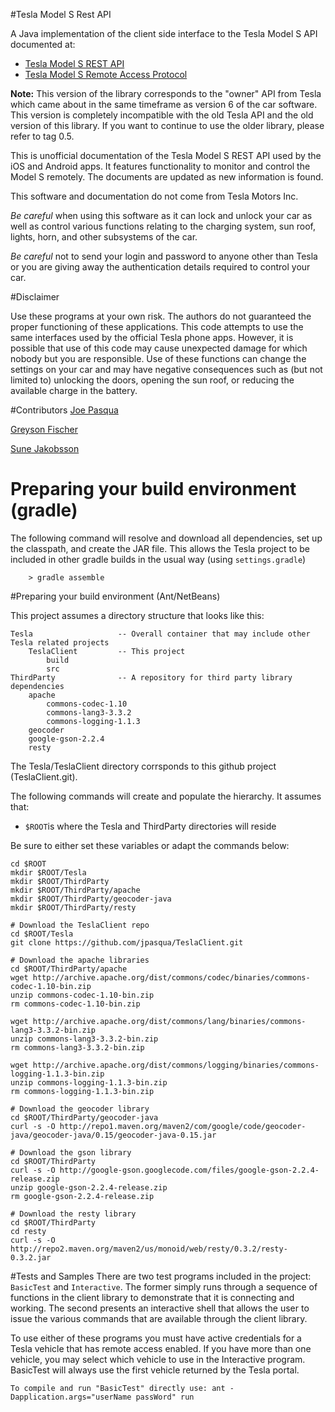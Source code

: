 #Tesla Model S Rest API

A Java implementation of the client side interface to the Tesla Model S API documented at:

+	[Tesla Model S REST API](http://docs.timdorr.apiary.io/)
+	[Tesla Model S Remote Access Protocol](http://tinyurl.com/mnjyhbb)

**Note:** This version of the library corresponds to the "owner" API from Tesla which came about in the same timeframe as version 6 of the car software. This version is completely incompatible with the old Tesla API and the old version of this library. If you want to continue to use the older library, please refer to tag 0.5.

This is unofficial documentation of the Tesla Model S REST API used by the iOS and Android apps. It features functionality to monitor and control the Model S remotely. The documents are updated as new information is found.

This software and documentation do not come from Tesla Motors Inc.

*Be careful* when using this software as it can lock and unlock your car as well as control various functions relating to the charging system, sun roof, lights, horn, and other subsystems of the car.

*Be careful* not to send your login and password to anyone other than Tesla or you are giving away the authentication details required to control your car.

#Disclaimer

Use these programs at your own risk. The authors do not guaranteed the proper functioning of these applications. This code attempts to use the same interfaces used by the official Tesla phone apps. However, it is possible that use of this code may cause unexpected damage for which nobody but you are responsible. Use of these functions can change the settings on your car and may have negative consequences such as (but not limited to) unlocking the doors, opening the sun roof, or reducing the available charge in the battery.

#Contributors
[Joe Pasqua](https://github.com/jpasqua)

[Greyson Fischer](https://github.com/greyson)

[Sune Jakobsson](https://github.com/greyson)

# Preparing your build environment (gradle)

The following command will resolve and download all dependencies, set
up the classpath, and create the JAR file.  This allows the Tesla
project to be included in other gradle builds in the usual way (using
`settings.gradle`)

        > gradle assemble

#Preparing your build environment (Ant/NetBeans)

This project assumes a directory structure that looks like this:

	Tesla					-- Overall container that may include other Tesla related projects
		TeslaClient			-- This project
			build
			src
	ThirdParty				-- A repository for third party library dependencies
		apache
			commons-codec-1.10
			commons-lang3-3.3.2
			commons-logging-1.1.3
		geocoder
		google-gson-2.2.4
		resty

The Tesla/TeslaClient directory corrsponds to this github project (TeslaClient.git). 

The following commands will create and populate the hierarchy. It assumes that:

+ <code>$ROOT</code>is where the Tesla and ThirdParty directories will reside

Be sure to either set these variables or adapt the commands below:

	cd $ROOT
	mkdir $ROOT/Tesla
    mkdir $ROOT/ThirdParty
    mkdir $ROOT/ThirdParty/apache
    mkdir $ROOT/ThirdParty/geocoder-java
    mkdir $ROOT/ThirdParty/resty

    # Download the TeslaClient repo
    cd $ROOT/Tesla
    git clone https://github.com/jpasqua/TeslaClient.git

	# Download the apache libraries
	cd $ROOT/ThirdParty/apache
	wget http://archive.apache.org/dist/commons/codec/binaries/commons-codec-1.10-bin.zip
	unzip commons-codec-1.10-bin.zip
    rm commons-codec-1.10-bin.zip

	wget http://archive.apache.org/dist/commons/lang/binaries/commons-lang3-3.3.2-bin.zip
	unzip commons-lang3-3.3.2-bin.zip
    rm commons-lang3-3.3.2-bin.zip

	wget http://archive.apache.org/dist/commons/logging/binaries/commons-logging-1.1.3-bin.zip
	unzip commons-logging-1.1.3-bin.zip
	rm commons-logging-1.1.3-bin.zip

	# Download the geocoder library
	cd $ROOT/ThirdParty/geocoder-java
	curl -s -O http://repo1.maven.org/maven2/com/google/code/geocoder-java/geocoder-java/0.15/geocoder-java-0.15.jar

	# Download the gson library
	cd $ROOT/ThirdParty
	curl -s -O http://google-gson.googlecode.com/files/google-gson-2.2.4-release.zip
	unzip google-gson-2.2.4-release.zip
	rm google-gson-2.2.4-release.zip

	# Download the resty library
    cd $ROOT/ThirdParty
	cd resty
	curl -s -O http://repo2.maven.org/maven2/us/monoid/web/resty/0.3.2/resty-0.3.2.jar

#Tests and Samples
There are two test programs included in the project: <code>BasicTest</code> and <code>Interactive</code>. The former simply runs through a sequence of functions in the client library to demonstrate that it is connecting and working. The second presents an interactive shell that allows the user to issue the various commands that are available through the client library.

To use either of these programs you must have active credentials for a Tesla vehicle that has remote access enabled. If you have more than one vehicle, you may select which vehicle to use in the Interactive program. BasicTest will always use the first vehicle returned by the Tesla portal.

    To compile and run "BasicTest" directly use: ant -Dapplication.args="userName passWord" run